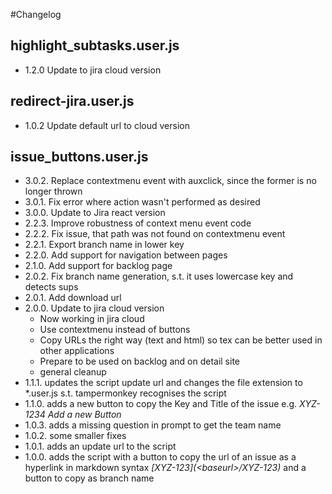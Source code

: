 ﻿#Changelog

## highlight_subtasks.user.js

* 1.2.0 Update to jira cloud version


## redirect-jira.user.js

* 1.0.2 Update default url to cloud version

## issue_buttons.user.js
* 3.0.2. Replace contextmenu event with auxclick, since the former is no longer thrown
* 3.0.1. Fix error where action wasn't performed as desired
* 3.0.0. Update to Jira react version
* 2.2.3. Improve robustness of context menu event code
* 2.2.2. Fix issue, that path was not found on contextmenu event
* 2.2.1. Export branch name in lower key
* 2.2.0. Add support for navigation between pages
* 2.1.0. Add support for backlog page
* 2.0.2. Fix branch name generation, s.t. it uses lowercase key and detects sups
* 2.0.1. Add download url
* 2.0.0. Update to jira cloud version
  * Now working in jira cloud 
  * Use contextmenu instead of buttons
  * Copy URLs the right way (text and html) so tex can be better used in other applications
  * Prepare to be used on backlog and on detail site
  * general cleanup
* 1.1.1. updates the script update url and changes the file extension to *.user.js s.t. tampermonkey recognises the script
* 1.1.0. adds a new button to copy the Key and Title of the issue e.g. _XYZ-1234 Add a new Button_
* 1.0.3. adds a missing question in prompt to get the team name 
* 1.0.2. some smaller fixes
* 1.0.1. adds an update url to the script
* 1.0.0. adds the script with a button to copy the url of an issue as a hyperlink in markdown syntax _\[XYZ-123](\<baseurl>/XYZ-123)_ and a button to copy as branch name
